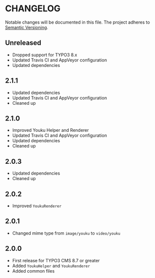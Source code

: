 CHANGELOG
=========

Notable changes will be documented in this file. The project adheres to [Semantic Versioning].

Unreleased
----------

* Dropped support for TYPO3 8.x
* Updated Travis CI and AppVeyor configuration
* Updated dependencies

2.1.1
-----

* Updated dependencies
* Updated Travis CI and AppVeyor configuration
* Cleaned up

2.1.0
-----

* Improved Youku Helper and Renderer
* Updated Travis CI and AppVeyor configuration
* Updated dependencies
* Cleaned up

2.0.3
-----

* Updated dependencies
* Cleaned up

2.0.2
-----

* Improved `YoukuRenderer`

2.0.1
-----

* Changed mime type from `image/youku` to `video/youku`

2.0.0
-----

* First release for TYPO3 CMS 8.7 or greater
* Added `YoukuHelper` and `YoukuRenderer`
* Added common files

[Semantic Versioning]: http://semver.org "Semantic Versioning"
